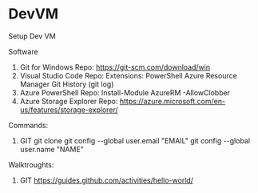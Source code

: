 # DevVM
Setup Dev VM


Software
1. Git for Windows
    Repo: https://git-scm.com/download/win
2. Visual Studio Code
    Repo:
    Extensions:
        PowerShell
        Azure Resource Manager
        Git History (git log)
3. Azure PowerShell
    Repo: Install-Module AzureRM -AllowClobber
4. Azure Storage Explorer
    Repo: https://azure.microsoft.com/en-us/features/storage-explorer/


Commands:
1. GIT
    git clone
    git config --global user.email "EMAIL"
    git config --global user.name "NAME"

Walktroughts:
1. GIT
    https://guides.github.com/activities/hello-world/
